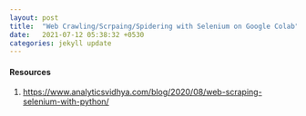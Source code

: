 ```yaml
---
layout: post
title:  "Web Crawling/Scrpaing/Spidering with Selenium on Google Colab"
date:   2021-07-12 05:38:32 +0530
categories: jekyll update
---
```


<h4>Resources</h4>

1. https://www.analyticsvidhya.com/blog/2020/08/web-scraping-selenium-with-python/

